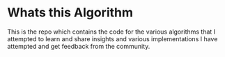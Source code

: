 # Whats this Algorithm

This is the repo which contains the code for the various algorithms that I
attempted to learn and share insights and various implementations I have attempted
and get feedback from the community.
